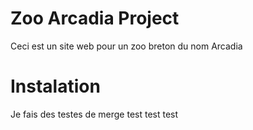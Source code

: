 # Zoo Arcadia Project
Ceci est un site web pour un zoo breton du nom Arcadia


# Instalation 
Je fais des testes de merge
test test test



